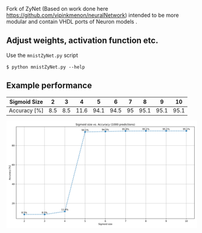 Fork of ZyNet (Based on work done here https://github.com/vipinkmenon/neuralNetwork) intended to be more modular and contain VHDL ports of Neuron models .

## Adjust weights, activation function etc.
Use the `mnistZyNet.py` script

```shell
$ python mnistZyNet.py --help
```


## Example performance

| Sigmoid Size | 2   | 3   | 4    | 5    | 6    | 7   | 8    | 9    | 10   |
| ------------ | --- | --- | ---- | ---- | ---- | --- | ---- | ---- | ---- |
| Accuracy [%] | 8.5 | 8.5 | 11.6 | 94.1 | 94.5 | 95  | 95.1 | 95.1 | 95.1 |

![sigsize-vs-accuracy](plots/sig-size-acc.svg)